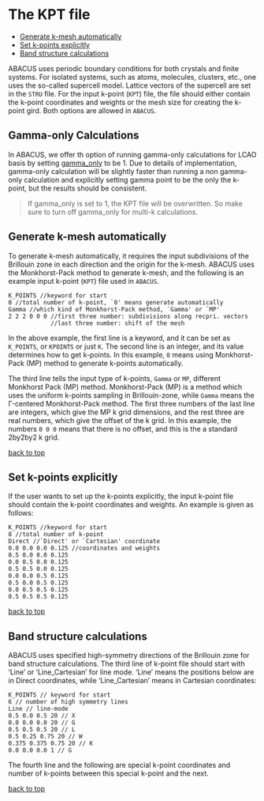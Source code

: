 # The KPT file

- [Generate k-mesh automatically](#generate-k-mesh-automatically)
- [Set k-points explicitly](#set-k-points-explicitly)
- [Band structure calculations](#band-structure-calculations)

ABACUS uses periodic boundary conditions for both crystals and finite systems. For isolated systems, such as atoms, molecules, clusters, etc., one uses the so-called supercell model. Lattice vectors of the supercell are set in the `STRU` file. For the input k-point (`KPT`) file, the file should either contain the k-point coordinates and weights or the mesh size for creating the k-point gird. Both options are allowed in `ABACUS`.

## Gamma-only Calculations

In ABACUS, we offer th option of running gamma-only calculations for LCAO basis by setting [gamma_only](./input-main.md#gamma_only) to be 1. Due to details of implementation, gamma-only calculation will be slightly faster than running a non gamma-only calculation and explicitly setting gamma point to be the only the k-point, but the results should be consistent.

> If gamma_only is set to 1, the KPT file will be overwritten. So make sure to turn off gamma_only for multi-k calculations.

## Generate k-mesh automatically

To generate k-mesh automatically, it requires the input subdivisions of the Brillouin zone
in each direction and the origin for the k-mesh. ABACUS uses the Monkhorst-Pack
method to generate k-mesh, and the following is an example input k-point (`KPT`) file used in
`ABACUS`.

```
K_POINTS //keyword for start
0 //total number of k-point, `0' means generate automatically
Gamma //which kind of Monkhorst-Pack method, `Gamma' or `MP'
2 2 2 0 0 0 //first three number: subdivisions along recpri. vectors
            //last three number: shift of the mesh
```

In the above example, the first line is a keyword, and it can be set as `K_POINTS`, or `KPOINTS` or just `K`.
The second line is an integer, and its value determines how to get k-points. In this example, `0` means using Monkhorst-Pack (MP) method to generate k-points automatically.

The third line tells the input type of k-points, `Gamma` or `MP`, different Monkhorst Pack
(MP) method. Monkhorst-Pack (MP) is a method which uses the uniform k-points sampling in
Brillouin-zone, while `Gamma` means the &Gamma;-centered Monkhorst-Pack method.
The first three numbers of the last line are integers, which give the MP k grid dimensions, and
the rest three are real numbers, which give the offset of the k grid. In this example, the numbers
`0 0 0` means that there is no offset, and this is the a standard 2by2by2 k grid.

[back to top](#the-kpt-file)

## Set k-points explicitly

If the user wants to set up the k-points explicitly, the input k-point file should contain
the k-point coordinates and weights. An example is given as follows:

```
K_POINTS //keyword for start
8 //total number of k-point
Direct //`Direct' or `Cartesian' coordinate
0.0 0.0 0.0 0.125 //coordinates and weights
0.5 0.0 0.0 0.125
0.0 0.5 0.0 0.125
0.5 0.5 0.0 0.125
0.0 0.0 0.5 0.125
0.5 0.0 0.5 0.125
0.0 0.5 0.5 0.125
0.5 0.5 0.5 0.125
```

[back to top](#the-kpt-file)

## Band structure calculations

ABACUS uses specified high-symmetry directions of the Brillouin zone for band structure
calculations. The third line of k-point file should start with ‘Line’ or ‘Line_Cartesian’ for
line mode. ‘Line’ means the positions below are in Direct coordinates, while ‘Line_Cartesian’
means in Cartesian coordinates:

```
K_POINTS // keyword for start
6 // number of high symmetry lines
Line // line-mode
0.5 0.0 0.5 20 // X
0.0 0.0 0.0 20 // G
0.5 0.5 0.5 20 // L
0.5 0.25 0.75 20 // W
0.375 0.375 0.75 20 // K
0.0 0.0 0.0 1 // G
```

The fourth line and the following are special k-point coordinates and number of k-points
between this special k-point and the next.

[back to top](#the-kpt-file)
